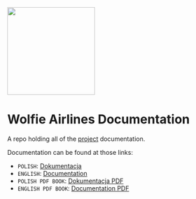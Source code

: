 <div>
  <img
    src="https://i.imgur.com/MLlNSm4.png"
    class="logo-img"
    style="width:200px;heigth:200px"
    />
</div>

# Wolfie Airlines Documentation

A repo holding all of the [project](https://github.com/wolfie-airlines/wolfie-airlines) documentation.

Documentation can be found at those links:
- `POLISH`: [Dokumentacja](https://wolfie-airlines.github.io/wolfie-airlines-docs/polish/html/)
- `ENGLISH`: [Documentation](https://wolfie-airlines.github.io/wolfie-airlines-docs/english/html/)
- `POLISH PDF BOOK`: [Dokumentacja PDF](https://wolfie-airlines.github.io/wolfie-airlines-docs/polish/polish_docs_book.pdf)
- `ENGLISH PDF BOOK`: [Documentation PDF](https://wolfie-airlines.github.io/wolfie-airlines-docs/english/english_docs_book.pdf)
